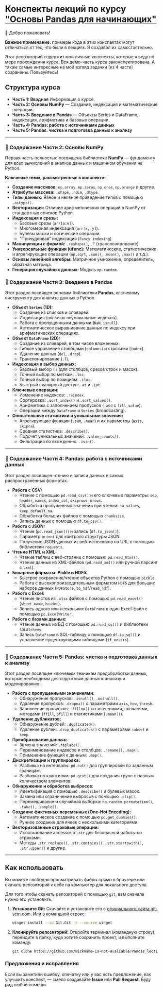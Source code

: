 # Конспекты лекций по курсу ["Основы Pandas для начинающих"](https://stepik.org/course/120014/promo)

👋 Добро пожаловать!

**Важное примечание:** примеры кода в этих конспектах могут отличаться от тех, что были в лекциях. Я создавал их самостоятельно.

Этот репозиторий содержит мои личные конспекты, которые я веду по мере прохождения курса. Вся демо-часть курса законспектирована. А также самые интересные на мой взгляд задачки (из 4 части) созранены. Пользуйтесь!

## Структура курса

*   **Часть 1: Вводная** Информация о курсе.
*   **Часть 2: Основы NumPy** — Создание, индексация и математические операции.
*   **Часть 3: Введение в Pandas** — Объекты Series и DataFrame, индексация, арифметика и базовые операции.
*   **Часть 4: Pandas: работа с источниками данных**
*   **Часть 5: Pandas: чистка и подготовка данных к анализу**

---

### 📘 Содержание Части 2: Основы NumPy

Первая часть полностью посвящена библиотеке **NumPy** — фундаменту для всех вычислений в анализе данных и машинном обучении на Python.

**Ключевые темы, рассмотренные в конспекте:**

*   **Создание массивов:** `np.array`, `np.zeros`, `np.ones`, `np.arange` и другие.
*   **Атрибуты массива:** `.shape`, `.ndim`, `.dtype`.
*   **Типы данных:** Явное и неявное приведение типов с помощью `.astype()`.
*   **Векторизация:** Отличие арифметических операций в NumPy от стандартных списков Python.
*   **Индексация и срезы:**
    *   Базовые срезы (`arr[a:n]`).
    *   Многомерная индексация (`arr[x, y]`).
    *   Булевы маски и логические операции.
    *   "Причудливая" индексация (`Fancy indexing`).
*   **Манипуляции с формой:** `.reshape()`, `.T` (транспонирование).
*   **Универсальные функции (ufunc):** Математические, статистические и агрегирующие операции (`np.sqrt`, `.sum()`, `.mean()`, `.max()` и т.д.).
*   **Основы линейной алгебры:** Матричное умножение, определитель, обратная матрица.
*   **Генерация случайных данных:** Модуль `np.random`.

### 📘 Содержание Части 3: Введение в Pandas

Этот раздел посвящен основам библиотеки **Pandas**, ключевому инструменту для анализа данных в Python.

*   **Объект `Series` (1D):**
    *   Создание из списков и словарей.
    *   Индексация (включая неуникальные индексы).
    *   Работа с пропущенными данными (`NaN`, `isnull`).
    *   Автоматическое выравнивание данных по индексу при арифметических операциях.
*   **Объект `DataFrame` (2D):**
    *   Создание из словарей, в том числе вложенных.
    *   Гибкое управление столбцами (`columns`) и строками (`index`).
    *   Удаление данных (`del`, `.drop`).
    *   Транспонирование (`.T`).
*   **Индексация и выбор данных:**
    *   Базовый выбор `[]` (для столбцов, срезов строк и масок).
    *   Точный выбор по меткам: `.loc`.
    *   Точный выбор по позициям: `.iloc`.
    *   Быстрый скалярный доступ: `.at` и `.iat`.
*   **Ключевые операции:**
    *   Изменение индексов: `.reindex`.
    *   Сортировка: `.sort_index()` и `.sort_values()`.
    *   Арифметика с заполнением пропусков (`.add` с `fill_value`).
    *   Операции между `DataFrame` и `Series` (broadcasting).
*   **Описательные статистики и уникальные значения:**
    *   Агрегирующие функции (`.sum`, `.mean`) и их параметры (`axis`, `skipna`).
    *   Сводная статистика: `.describe()`.
    *   Подсчет уникальных значений: `.value_counts()`.
    *   Фильтрация по вхождению: `.isin()`.

---

### 📘 Содержание Части 4: Pandas: работа с источниками данных

Этот раздел посвящен чтению и записи данных в самых распространенных форматах.

*   **Работа с CSV:**
    *   Чтение с помощью `pd.read_csv()` и его ключевые параметры: `sep`, `header`, `names`, `index_col`, `skiprows`, `nrows`.
    *   Обработка пропущенных значений при чтении: `na_values`, `keep_default_na`.
    *   Обработка больших файлов с помощью `chunksize`.
    *   Запись данных с помощью `df.to_csv()`.
*   **Работа с JSON:**
    *   Чтение (`pd.read_json()`) и запись (`df.to_json()`).
    *   Параметр `orient` для контроля структуры JSON.
    *   Получение JSON-данных из веб-источников по URL с помощью библиотеки `requests`.
*   **Чтение HTML и XML:**
    *   Чтение таблиц с веб-страниц с помощью `pd.read_html()`.
    *   Чтение данных из XML-файлов (`pd.read_xml()` или ручной парсинг с `lxml`).
*   **Бинарные форматы: Pickle и HDF5:**
    *   Быстрое сохранение/чтение объектов Python с помощью `pickle`.
    *   Работа с высокопроизводительным форматом `HDF5` для больших наборов данных (`HDFStore`, `to_hdf`/`read_hdf`).
*   **Работа с Excel:**
    *   Чтение листов из `.xlsx` файлов с помощью `pd.read_excel()` (`sheet_name`, `header`).
    *   Запись одного или нескольких `DataFrame` в один Excel-файл с помощью `pd.ExcelWriter`.
*   **Работа с базами данных:**
    *   Чтение данных из БД с помощью `pd.read_sql()` и библиотеки `SQLAlchemy`.
    *   Запись `DataFrame` в SQL-таблицу с помощью `df.to_sql()` и управление существующими таблицами (`if_exists`).

---

### 📘 Содержание Части 5: Pandas: чистка и подготовка данных к анализу

Этот раздел посвящен ключевым техникам предобработки данных, которые необходимы для подготовки данных к анализу и моделированию.

*   **Работа с пропущенными значениями:**
    *   Обнаружение пропусков: `.isnull()`, `.notnull()`.
    *   Удаление пропусков: `.dropna()` с параметрами `axis`, `how`, `thresh`.
    *   Заполнение пропусков: `.fillna()` со значениями, словарями, методами (`ffill`, `bfill`) и статистиками (`.mean()`).
*   **Удаление дубликатов:**
    *   Обнаружение дублей: `.duplicated()`.
    *   Удаление дублей: `.drop_duplicates()` с параметрами `subset` и `keep`.
*   **Преобразование данных:**
    *   Замена значений: `.replace()`.
    *   Переименование индексов и столбцов: `.rename()`, `.map()`.
    *   Применение функций к данным: `.map()`.
*   **Дискретизация и группировка:**
    *   Разбивка на интервалы: `pd.cut()` для группировки по заданным границам.
    *   Разбивка по квантилям: `pd.qcut()` для создания групп с равным количеством элементов.
*   **Обнаружение и обработка выбросов:**
    *   Идентификация с помощью `.describe()` и булевых масок.
    *   Замена или ограничение выбросов с помощью `.clip()`.
    *   Перемешивание и случайная выборка: `np.random.permutation()`, `.take()`, `.sample()`.
*   **Создание фиктивных переменных (One-Hot Encoding):**
    *   Автоматическое создание с помощью `pd.get_dummies()`.
    *   Ручное создание для ячеек с несколькими категориями.
*   **Векторизованные строковые операции:**
    *   Использование accessor'а `.str` для безопасной работы со строками.
    *   Методы `.str.replace()`, `.str.contains()`, `.str.startswith()`, `.str.upper()` и другие.
 
---

## Как использовать

Вы можете свободно просматривать файлы прямо в браузере или скачать репозиторий к себе на компьютер для локального доступа.

Для того чтобы скачать репозиторий с помощью `git`, вам сначала нужно его установить.

1.  **Установите Git:** Скачайте и установите его с [официального сайта git-scm.com](https://git-scm.com/downloads). Или в командной строке:

    ```Bash
    winget install --id Git.Git -e --source winget
    ```

2.  **Клонируйте репозиторий:** Откройте терминал (командную строку), перейдите в папку, куда хотите сохранить проект, и выполните команду:

    ```bash
    git clone https://github.com/Nickname-is-not-avaliable/Pandas_lections
    ```

### Предложения и исправления

Если вы заметили ошибку, опечатку или у вас есть предложение, как улучшить конспект, — смело создавайте **Issue** или **Pull Request**. Буду рад любой помощи.
